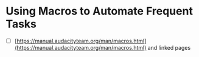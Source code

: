 # Using Macros to Automate Frequent Tasks

* [ ] [https://manual.audacityteam.org/man/macros.html](https://manual.audacityteam.org/man/macros.html) and linked pages

